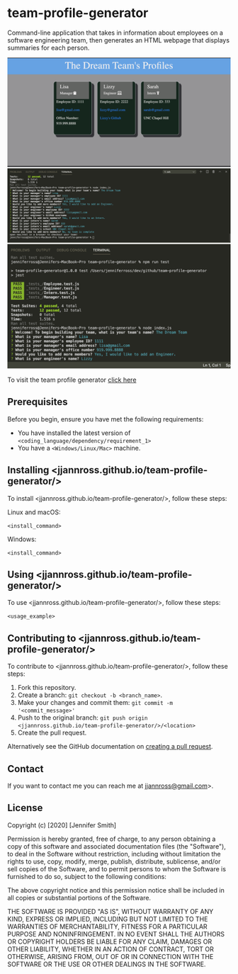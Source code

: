 # team-profile-generator
Command-line application that takes in information about employees on a software engineering team, then generates an HTML webpage that displays summaries for each person.


![home page](./assets/images/1.png)
![l](./assets/images/2.png)
![d](./assets/images/3.png)

To visit the team profile generator [click here](https://jjannross.github.io/team-profile-generator/)

## Prerequisites

Before you begin, ensure you have met the following requirements:

- You have installed the latest version of `<coding_language/dependency/requirement_1>`
- You have a `<Windows/Linux/Mac>` machine.

## Installing <jjannross.github.io/team-profile-generator/>

To install <jjannross.github.io/team-profile-generator/>, follow these steps:

Linux and macOS:

```
<install_command>
```

Windows:

```
<install_command>
```

## Using <jjannross.github.io/team-profile-generator/>

To use <jjannross.github.io/team-profile-generator/>, follow these steps:

```
<usage_example>
```

## Contributing to <jjannross.github.io/team-profile-generator/>

To contribute to <jjannross.github.io/team-profile-generator/>, follow these steps:

1. Fork this repository.
2. Create a branch: `git checkout -b <branch_name>`.
3. Make your changes and commit them: `git commit -m '<commit_message>'`
4. Push to the original branch: `git push origin <jjannross.github.io/team-profile-generator/>/<location>`
5. Create the pull request.

Alternatively see the GitHub documentation on [creating a pull request](https://help.github.com/en/github/collaborating-with-issues-and-pull-requests/creating-a-pull-request).

## Contact

If you want to contact me you can reach me at jjannross@gmail.com>.

## License

Copyright (c) [2020] [Jennifer Smith]

Permission is hereby granted, free of charge, to any person obtaining a copy
of this software and associated documentation files (the "Software"), to deal
in the Software without restriction, including without limitation the rights
to use, copy, modify, merge, publish, distribute, sublicense, and/or sell
copies of the Software, and to permit persons to whom the Software is
furnished to do so, subject to the following conditions:

The above copyright notice and this permission notice shall be included in all
copies or substantial portions of the Software.

THE SOFTWARE IS PROVIDED "AS IS", WITHOUT WARRANTY OF ANY KIND, EXPRESS OR
IMPLIED, INCLUDING BUT NOT LIMITED TO THE WARRANTIES OF MERCHANTABILITY,
FITNESS FOR A PARTICULAR PURPOSE AND NONINFRINGEMENT. IN NO EVENT SHALL THE
AUTHORS OR COPYRIGHT HOLDERS BE LIABLE FOR ANY CLAIM, DAMAGES OR OTHER
LIABILITY, WHETHER IN AN ACTION OF CONTRACT, TORT OR OTHERWISE, ARISING FROM,
OUT OF OR IN CONNECTION WITH THE SOFTWARE OR THE USE OR OTHER DEALINGS IN THE
SOFTWARE.
